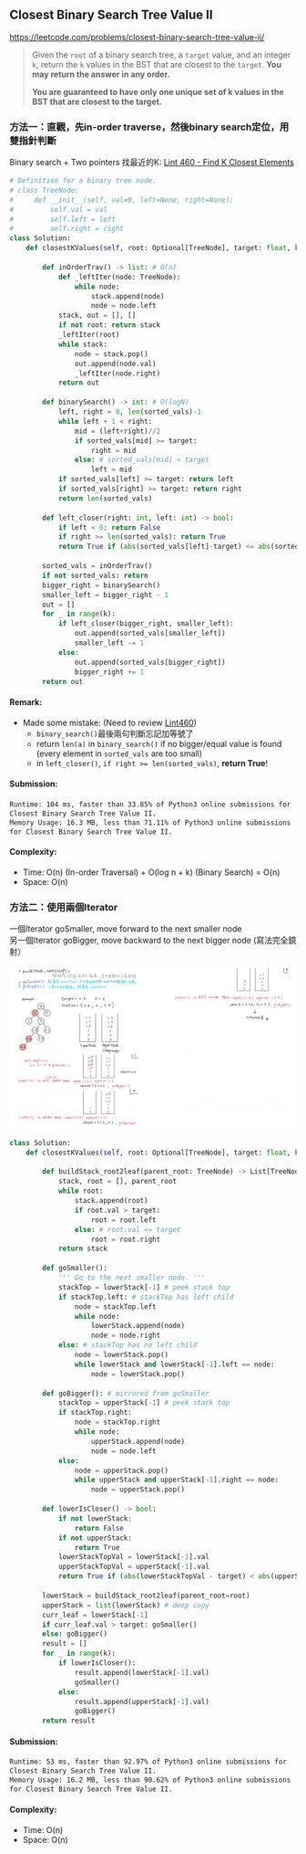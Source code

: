 ## Closest Binary Search Tree Value II
https://leetcode.com/problems/closest-binary-search-tree-value-ii/
>Given the `root` of a binary search tree, a `target` value, and an integer `k`, return the `k` values in the BST that are closest to the `target`. **You may return the answer in any order.**
>
>**You are guaranteed to have only one unique set of k values in the BST that are closest to the target.**

### 方法一：直觀，先in-order traverse，然後binary search定位，用雙指針判斷
Binary search + Two pointers 找最近的K: [Lint 460 - Find K Closest Elements](https://github.com/chkao831/Algo_learning_notes/blob/main/BinarySearch/LintCode_460_Find-K-Closest-Elements.md)
```python
# Definition for a binary tree node.
# class TreeNode:
#     def __init__(self, val=0, left=None, right=None):
#         self.val = val
#         self.left = left
#         self.right = right
class Solution:
    def closestKValues(self, root: Optional[TreeNode], target: float, k: int) -> List[int]:
        
        def inOrderTrav() -> list: # O(n)
            def _leftIter(node: TreeNode):
                while node:
                    stack.append(node)
                    node = node.left
            stack, out = [], []
            if not root: return stack
            _leftIter(root)
            while stack:
                node = stack.pop()
                out.append(node.val)
                _leftIter(node.right)
            return out
        
        def binarySearch() -> int: # O(logN)
            left, right = 0, len(sorted_vals)-1
            while left + 1 < right:
                mid = (left+right)//2
                if sorted_vals[mid] >= target:
                    right = mid
                else: # sorted_vals[mid] < target
                    left = mid
            if sorted_vals[left] >= target: return left
            if sorted_vals[right] >= target: return right
            return len(sorted_vals)
        
        def left_closer(right: int, left: int) -> bool:
            if left < 0: return False
            if right >= len(sorted_vals): return True
            return True if (abs(sorted_vals[left]-target) <= abs(sorted_vals[right]-target)) else False
        
        sorted_vals = inOrderTrav()
        if not sorted_vals: return
        bigger_right = binarySearch()
        smaller_left = bigger_right - 1
        out = []
        for _ in range(k):
            if left_closer(bigger_right, smaller_left):
                out.append(sorted_vals[smaller_left])
                smaller_left -= 1
            else:
                out.append(sorted_vals[bigger_right])
                bigger_right += 1
        return out
```
#### Remark:
- Made some mistake: (Need to review [Lint460](https://github.com/chkao831/Algo_learning_notes/blob/main/BinarySearch/LintCode_460_Find-K-Closest-Elements.md))
  - `binary_search()`最後兩句判斷忘記加等號了 
  - return `len(a)` in `binary_search()` if no bigger/equal value is found (every element in `sorted_vals` are too small)
  - in `left_closer()`, `if right >= len(sorted_vals)`, **return True**!
#### Submission:
```
Runtime: 104 ms, faster than 33.85% of Python3 online submissions for Closest Binary Search Tree Value II.
Memory Usage: 16.3 MB, less than 71.11% of Python3 online submissions for Closest Binary Search Tree Value II.
```
#### Complexity:
- Time: O(n) (In-order Traversal) + O(log n + k) (Binary Search) = O(n)
- Space: O(n)

### 方法二：使用兩個Iterator
一個Iterator goSmaller, move forward to the next smaller node\
另一個Iterator goBigger, move backward to the next bigger node (寫法完全鏡射）

![](../images/272_IteratorApproach.png)

```python
class Solution:
    def closestKValues(self, root: Optional[TreeNode], target: float, k: int) -> List[int]:
        
        def buildStack_root2leaf(parent_root: TreeNode) -> List[TreeNode]:
            stack, root = [], parent_root
            while root:
                stack.append(root)
                if root.val > target:
                    root = root.left
                else: # root.val <= target
                    root = root.right
            return stack
        
        def goSmaller():
            ''' Go to the next smaller node. '''
            stackTop = lowerStack[-1] # peek stack top
            if stackTop.left: # stackTop has left child
                node = stackTop.left
                while node:
                    lowerStack.append(node)
                    node = node.right
            else: # stackTop has no left child
                node = lowerStack.pop()
                while lowerStack and lowerStack[-1].left == node:
                    node = lowerStack.pop()
                
        def goBigger(): # mirrored from goSmaller
            stackTop = upperStack[-1] # peek stack top
            if stackTop.right:
                node = stackTop.right
                while node:
                    upperStack.append(node)
                    node = node.left
            else:
                node = upperStack.pop()
                while upperStack and upperStack[-1].right == node:
                    node = upperStack.pop()
        
        def lowerIsCloser() -> bool:
            if not lowerStack:
                return False
            if not upperStack:
                return True
            lowerStackTopVal = lowerStack[-1].val
            upperStackTopVal = upperStack[-1].val
            return True if (abs(lowerStackTopVal - target) < abs(upperStackTopVal - target)) else False
        
        lowerStack = buildStack_root2leaf(parent_root=root)
        upperStack = list(lowerStack) # deep copy
        curr_leaf = lowerStack[-1]
        if curr_leaf.val > target: goSmaller()
        else: goBigger()
        result = []
        for _ in range(k):
            if lowerIsCloser():
                result.append(lowerStack[-1].val)
                goSmaller()
            else:
                result.append(upperStack[-1].val)
                goBigger()
        return result
```
#### Submission:
```
Runtime: 53 ms, faster than 92.97% of Python3 online submissions for Closest Binary Search Tree Value II.
Memory Usage: 16.2 MB, less than 90.62% of Python3 online submissions for Closest Binary Search Tree Value II.
```
#### Complexity:
- Time: O(n)
- Space: O(n)
